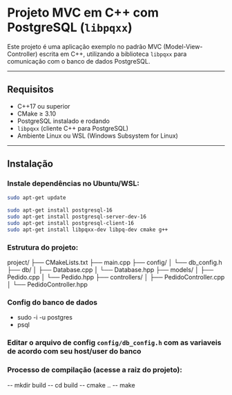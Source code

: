 # Projeto MVC em C++ com PostgreSQL (`libpqxx`)

Este projeto é uma aplicação exemplo no padrão MVC (Model-View-Controller) escrita em C++, utilizando a biblioteca `libpqxx` para comunicação com o banco de dados PostgreSQL.

---

## Requisitos

- C++17 ou superior
- CMake ≥ 3.10
- PostgreSQL instalado e rodando
- `libpqxx` (cliente C++ para PostgreSQL)
- Ambiente Linux ou WSL (Windows Subsystem for Linux)

---

## Instalação

### Instale dependências no Ubuntu/WSL:

```bash
sudo apt-get update

sudo apt-get install postgresql-16
sudo apt-get install postgresql-server-dev-16
sudo apt-get install postgresql-client-16
sudo apt-get install libpqxx-dev libpq-dev cmake g++
```

### Estrutura do projeto:

project/
├── CMakeLists.txt
├── main.cpp
├── config/
│   └── db_config.h
├── db/
│   ├── Database.cpp
│   └── Database.hpp
├── models/
│   ├── Pedido.cpp
│   └── Pedido.hpp
├── controllers/
│   ├── PedidoController.cpp
│   └── PedidoController.hpp

### Config do banco de dados
- sudo -i -u postgres
- psql

### Editar o arquivo de config `config/db_config.h` com as variaveis de acordo com seu host/user do banco

### Processo de compilação (acesse a raiz do projeto):
-- mkdir build
-- cd build
-- cmake ..
-- make
